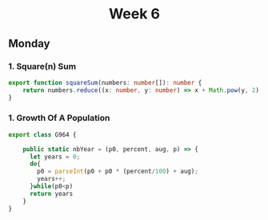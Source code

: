 <h1 align=center>Week 6</h1>

## Monday
### 1. Square(n) Sum
```typescript
export function squareSum(numbers: number[]): number {
    return numbers.reduce((x: number, y: number) => x + Math.pow(y, 2), 0);
}
```

### 1. Growth Of A Population
```typescript
export class G964 {

    public static nbYear = (p0, percent, aug, p) => {
      let years = 0;
      do{
        p0 = parseInt(p0 + p0 * (percent/100) + aug);
        years++;
      }while(p0<p)
      return years
    }
}
```
